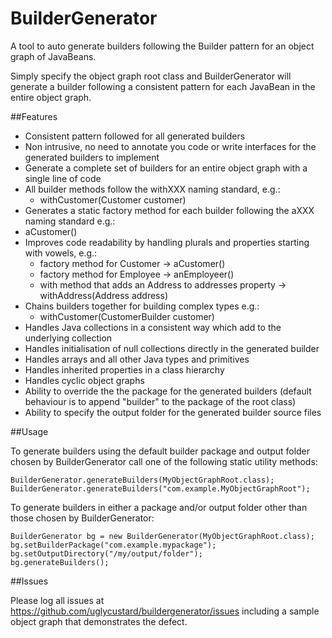 BuilderGenerator
================

A tool to auto generate builders following the Builder pattern for an object graph of JavaBeans.

Simply specify the object graph root class and BuilderGenerator will generate a builder following a 
consistent pattern for each JavaBean in the entire object graph.

##Features

- Consistent pattern followed for all generated builders
- Non intrusive, no need to annotate you code or write interfaces for the generated builders to implement
- Generate a complete set of builders for an entire object graph with a single line of code
- All builder methods follow the withXXX naming standard, e.g.: 
  - withCustomer(Customer customer)
- Generates a static factory method for each builder following the aXXX naming standard e.g.: 
 - aCustomer()
- Improves code readability by handling plurals and properties starting with vowels, e.g.: 
  - factory method for Customer -> aCustomer()
  - factory method for Employee -> anEmployeer()
  - with method that adds an Address to addresses property -> withAddress(Address address)
- Chains builders together for building complex types e.g.:
  - withCustomer(CustomerBuilder customer)
- Handles Java collections in a consistent way which add to the underlying collection    
- Handles initialisation of null collections directly in the generated builder
- Handles arrays and all other Java types and primitives
- Handles inherited properties in a class hierarchy
- Handles cyclic object graphs
- Ability to override the the package for the generated builders (default behaviour is to append "builder" to the package of the root class)
- Ability to specify the output folder for the generated builder source files

##Usage

To generate builders using the default builder package and output folder chosen by BuilderGenerator call one of the following static utility methods:

```
BuilderGenerator.generateBuilders(MyObjectGraphRoot.class);
BuilderGenerator.generateBuilders("com.example.MyObjectGraphRoot");
```

To generate builders in either a package and/or output folder other than those chosen by BuilderGenerator:

```
BuilderGenerator bg = new BuilderGenerator(MyObjectGraphRoot.class);
bg.setBuilderPackage("com.example.mypackage");
bg.setOutputDirectory("/my/output/folder");    
bg.generateBuilders();
```

##Issues

Please log all issues at https://github.com/uglycustard/buildergenerator/issues including a sample object graph that demonstrates the defect.

